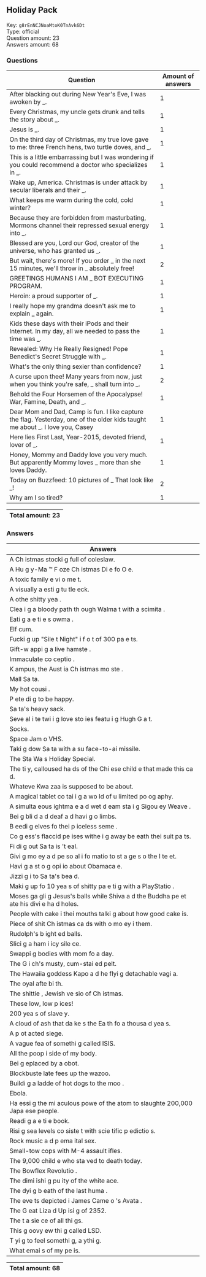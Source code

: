 ## Holiday Pack
Key: `g8rEnNCJNoaMtoK0TnAvk6Dt`  
Type: official  
Question amount: 23  
Answers amount: 68
### Questions
| Question | Amount of answers |
|---|---|
| After blacking out during New Year's Eve, I was awoken by _. | 1 |
| Every Christmas, my uncle gets drunk and tells the story about _. | 1 |
| Jesus is _. | 1 |
| On the third day of Christmas, my true love gave to me: three French hens, two turtle doves, and _. | 1 |
| This is a little embarrassing but I was wondering if you could recommend a doctor who specializes in _. | 1 |
| Wake up, America. Christmas is under attack by secular liberals and their _. | 1 |
| What keeps me warm during the cold, cold winter? | 1 |
| Because they are forbidden from masturbating, Mormons channel their repressed sexual energy into _. | 1 |
| Blessed are you, Lord our God, creator of the universe, who has granted us _. | 1 |
| But wait, there's more! If you order _ in the next 15 minutes, we'll throw in _ absolutely free! | 2 |
| GREETINGS HUMANS I AM _ BOT EXECUTING PROGRAM. | 1 |
| Heroin: a proud supporter of _. | 1 |
| I really hope my grandma doesn't ask me to explain _ again. | 1 |
| Kids these days with their iPods and their Internet. In my day, all we needed to pass the time was _. | 1 |
| Revealed: Why He Really Resigned! Pope Benedict's Secret Struggle with _. | 1 |
| What's the only thing sexier than confidence? | 1 |
| A curse upon thee! Many years from now, just when you think you're safe, _ shall turn into _. | 2 |
| Behold the Four Horsemen of the Apocalypse! War, Famine, Death, and _. | 1 |
| Dear Mom and Dad, Camp is fun. I like capture the flag. Yesterday, one of the older kids taught me about _. I love you, Casey | 1 |
| Here lies First Last, Year-2015, devoted friend, lover of _. | 1 |
| Honey, Mommy and Daddy love you very much. But apparently Mommy loves _ more than she loves Daddy. | 1 |
| Today on Buzzfeed: 10 pictures of _ That look like _! | 2 |
| Why am I so tired? | 1 |

|Total amount: 23|
|---|

### Answers
| Answers |
|---|
| A Ch istmas stocki g full of coleslaw. |
| A Hu g y-Ma ™ F oze  Ch istmas Di e  fo  O e. |
| A toxic family e vi o me t. |
| A visually a esti g tu tle eck. |
| A othe  shitty yea . |
| Clea i g a bloody path th ough Walma t with a scimita . |
| Eati g a  e ti e s owma . |
| Elf cum. |
| Fucki g up "Sile t Night" i  f o t of 300 pa e ts. |
| Gift-w appi g a live hamste . |
| Immaculate co ceptio . |
| K ampus, the Aust ia  Ch istmas mo ste . |
| Mall Sa ta. |
| My hot cousi . |
| P ete di g to be happy. |
| Sa ta's heavy sack. |
| Seve al i te twi i g love sto ies featu i g Hugh G a t. |
| Socks. |
| Space Jam o  VHS. |
| Taki g dow  Sa ta with a su face-to-ai  missile. |
| The Sta  Wa s Holiday Special. |
| The ti y, calloused ha ds of the Chi ese child e  that made this ca d. |
| Whateve  Kwa zaa is supposed to be about. |
| A magical tablet co tai i g a wo ld of u limited po og aphy. |
| A simulta eous  ightma e a d wet d eam sta i g Sigou ey Weave . |
| Bei g bli d a d deaf a d havi g  o limbs. |
| B eedi g elves fo  thei  p iceless seme . |
| Co g ess's flaccid pe ises withe i g away be eath thei  suit pa ts. |
| Fi di g out Sa ta is 't  eal. |
| Givi g mo ey a d pe so al i fo matio  to st a ge s o  the I te et. |
| Havi g a st o g opi io  about Obamaca e. |
| Jizzi g i to Sa ta's bea d. |
| Maki g up fo  10 yea s of shitty pa e ti g with a PlayStatio . |
| Moses ga gli g Jesus's balls while Shiva a d the Buddha pe et ate his divi e ha d holes. |
| People with cake i  thei  mouths talki g about how good cake is. |
| Piece of shit Ch istmas ca ds with  o mo ey i  them. |
| Rudolph's b ight  ed balls. |
| Slici g a ham i  icy sile ce. |
| Swappi g bodies with mom fo  a day. |
| The G i ch's musty, cum-stai ed pelt. |
| The Hawaiia  goddess Kapo a d he  flyi g detachable vagi a. |
| The  oyal afte bi th. |
| The shittie , Jewish ve sio  of Ch istmas. |
| These low, low p ices! |
| 200 yea s of slave y. |
| A cloud of ash that da ke s the Ea th fo  a thousa d yea s. |
| A p ot acted siege. |
| A vague fea  of somethi g called ISIS. |
| All the poop i side of my body. |
| Bei g  eplaced by a  obot. |
| Blockbuste  late fees up the wazoo. |
| Buildi g a ladde  of hot dogs to the moo . |
| Ebola. |
| Ha essi g the mi aculous powe  of the atom to slaughte  200,000 Japa ese people. |
| Readi g a  e ti e book. |
| Risi g sea levels co siste t with scie tific p edictio s. |
| Rock music a d p ema ital sex. |
| Small-tow  cops with M-4 assault  ifles. |
| The 9,000 child e  who sta ved to death today. |
| The Bowflex Revolutio . |
| The dimi ishi g pu ity of the white  ace. |
| The dyi g b eath of the last huma . |
| The eve ts depicted i  James Came o 's Avata . |
| The G eat Liza d Up isi g of 2352. |
| The t a sie ce of all thi gs. |
| This g oovy  ew thi g called LSD. |
| T yi g to feel somethi g, a ythi g. |
| What  emai s of my pe is. |

|Total amount: 68|
|---|
